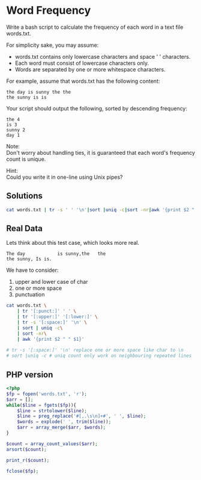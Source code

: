 # Word Frequency
Write a bash script to calculate the frequency of each word in a text file words.txt.

For simplicity sake, you may assume:

- words.txt contains only lowercase characters and space ' ' characters.
- Each word must consist of lowercase characters only.
- Words are separated by one or more whitespace characters.

For example, assume that words.txt has the following content:
```
the day is sunny the the
the sunny is is
```
Your script should output the following, sorted by descending frequency:
```
the 4
is 3
sunny 2
day 1
```
Note:  
Don't worry about handling ties, it is guaranteed that each word's frequency count is unique.

Hint:  
Could you write it in one-line using Unix pipes?

## Solutions

```bash
cat words.txt | tr -s ' ' '\n'|sort |uniq -c|sort -nr|awk '{print $2 " " $1}'
```

## Real Data
Lets think about this test case, which looks more real.
```
The day            is sunny,the   the
the sunny, Is is.
```
We have to consider:
1. upper and lower case of char
2. one or more space
3. punctuation

```bash
cat words.txt \
    | tr '[:punct:]' ' ' \
    | tr '[:upper:]' '[:lower:]' \
    | tr -s '[:space:]' '\n' \
    | sort | uniq -c\
    | sort -nr\
    | awk '{print $2 " " $1}'
    
# tr -s '[:space:]' '\n' replace one or more space like char to \n
# sort |uniq -c # uniq count only work on neighbouring repeated lines
```

## PHP version
```php
<?php
$fp = fopen('words.txt', 'r');
$arr = [];
while($line = fgets($fp)){
    $line = strtolower($line);
    $line = preg_replace('#[,.\s\n]+#', ' ', $line);
    $words = explode(' ', trim($line));
    $arr = array_merge($arr, $words);
}

$count = array_count_values($arr);
arsort($count);

print_r($count);

fclose($fp);
```

